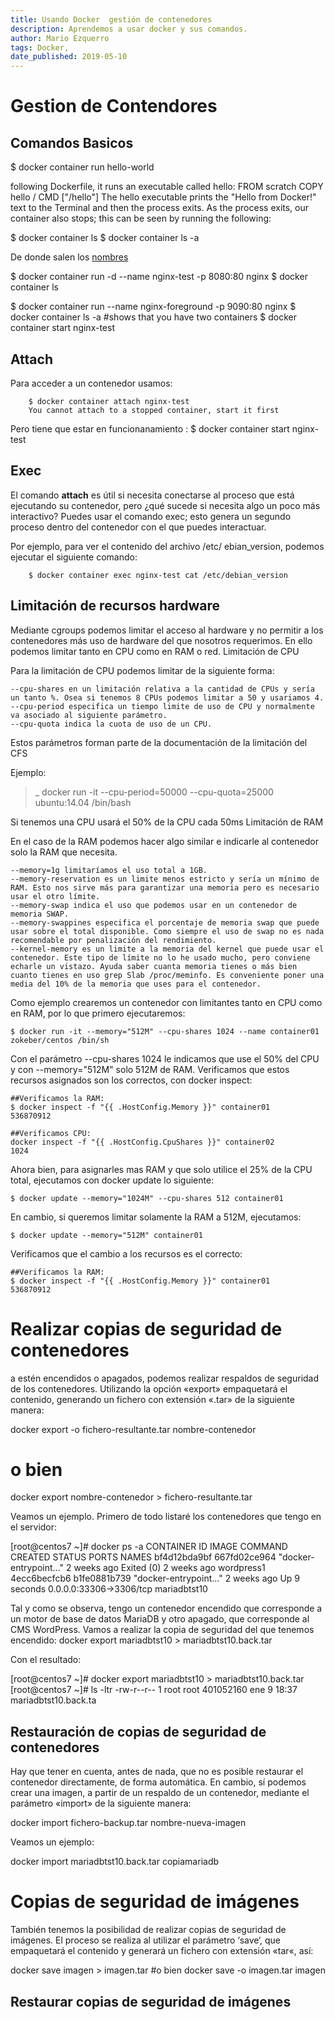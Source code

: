 ```yaml
---
title: Usando Docker  gestión de contenedores
description: Aprendemos a usar docker y sus comandos.
author: Mario Ezquerro
tags: Docker, 
date_published: 2019-05-10
---
```


# Gestion de Contendores

## Comandos Basicos

$ docker container run hello-world

following Dockerfile, it runs an executable called hello:
    FROM scratch
    COPY hello /
    CMD ["/hello"]
The hello executable prints the "Hello from Docker!" text to the Terminal and then the
process exits. As the process exits, our container also stops; this can be seen by running the
following:

$ docker container ls
$ docker container ls -a

De donde salen los [nombres](https://github.com/moby/moby/blob/master/pkg/namesgenerator/names-generator.go)

$ docker container run -d --name nginx-test -p 8080:80 nginx
$ docker container ls

$ docker container run --name nginx-foreground -p 9090:80 nginx
$ docker container ls -a #shows that you have two containers
$ docker container start nginx-test

## Attach

Para acceder a un contenedor usamos:
```
    $ docker container attach nginx-test
    You cannot attach to a stopped container, start it first
```
Pero tiene que estar en funcionanamiento :
$ docker container start nginx-test

## Exec

El comando __attach__ es útil si necesita conectarse al proceso que está ejecutando su contenedor, pero ¿qué sucede si necesita algo un poco más interactivo? Puedes usar el comando exec; esto genera un segundo proceso dentro del contenedor con el que puedes interactuar.

Por ejemplo, para ver el contenido del archivo /etc/ ebian_version, podemos ejecutar el siguiente comando:
```
    $ docker container exec nginx-test cat /etc/debian_version
```

## Limitación de recursos hardware

Mediante cgroups podemos limitar el acceso al hardware y no permitir a los contenedores más uso de hardware del que nosotros requerimos. En ello podemos limitar tanto en CPU como en RAM o red.
Limitación de CPU

Para la limitación de CPU podemos limitar de la siguiente forma:

    --cpu-shares en un limitación relativa a la cantidad de CPUs y sería un tanto %. Osea si tenemos 8 CPUs podemos limitar a 50 y usariamos 4.
    --cpu-period especifica un tiempo limite de uso de CPU y normalmente va asociado al siguiente parámetro.
    --cpu-quota indica la cuota de uso de un CPU.

Estos parámetros forman parte de la documentación de la limitación del CFS

Ejemplo:

>_ docker run -it --cpu-period=50000 --cpu-quota=25000 ubuntu:14.04 /bin/bash

Si tenemos una CPU usará el 50% de la CPU cada 50ms
Limitación de RAM

En el caso de la RAM podemos hacer algo similar e indicarle al contenedor solo la RAM que necesita.

    --memory=1g limitaríamos el uso total a 1GB.
    --memory-reservation es un limite menos estricto y sería un mínimo de RAM. Esto nos sirve más para garantizar una memoria pero es necesario usar el otro límite.
    --memory-swap indica el uso que podemos usar en un contenedor de memoria SWAP.
    --memory-swappines especifica el porcentaje de memoria swap que puede usar sobre el total disponible. Como siempre el uso de swap no es nada recomendable por penalización del rendimiento.
    --kernel-memory es un limite a la memoria del kernel que puede usar el contenedor. Este tipo de límite no lo he usado mucho, pero conviene echarle un vistazo. Ayuda saber cuanta memoria tienes o más bien cuanto tienes en uso grep Slab /proc/meminfo. Es conveniente poner una media del 10% de la memoria que uses para el contenedor.

Como ejemplo crearemos un contenedor con limitantes tanto en CPU como en RAM, por lo que primero ejecutaremos:

    $ docker run -it --memory="512M" --cpu-shares 1024 --name container01 zokeber/centos /bin/sh

Con el parámetro  --cpu-shares 1024 le indicamos que use el 50% del CPU y con --memory="512M" solo 512M de RAM. Verificamos que estos recursos asignados son los correctos, con docker inspect:
```
##Verificamos la RAM:
$ docker inspect -f "{{ .HostConfig.Memory }}" container01
536870912
 
##Verificamos CPU:
docker inspect -f "{{ .HostConfig.CpuShares }}" container02
1024
```
Ahora bien, para asignarles mas RAM y que solo utilice el 25% de la CPU total, ejecutamos con docker update lo siguiente:

    $ docker update --memory="1024M" --cpu-shares 512 container01

En cambio, si queremos limitar solamente la RAM a 512M, ejecutamos:

    $ docker update --memory="512M" container01

Verificamos que el cambio a los recursos es el correcto:
```
##Verificamos la RAM:
$ docker inspect -f "{{ .HostConfig.Memory }}" container01
536870912
```

# Realizar copias de seguridad de contenedores
a estén encendidos o apagados, podemos realizar respaldos de seguridad de los contenedores. Utilizando la opción «export» empaquetará el contenido, generando un fichero con extensión «.tar» de la siguiente manera:

docker export -o fichero-resultante.tar nombre-contenedor
# o bien
docker export nombre-contenedor > fichero-resultante.tar

Veamos un ejemplo. Primero de todo listaré los contenedores que tengo en el servidor:

[root@centos7 ~]# docker ps -a
CONTAINER ID        IMAGE               COMMAND                  CREATED             STATUS                   PORTS                     NAMES
bf4d12bda9bf        667fd02ce964        "docker-entrypoint..."   2 weeks ago         Exited (0) 2 weeks ago                             wordpress1
4ecc6becfcb6        b1fe0881b739        "docker-entrypoint..."   2 weeks ago         Up 9 seconds             0.0.0.0:33306->3306/tcp   mariadbtst10

Tal y como se observa, tengo un contenedor encendido que corresponde a un motor de base de datos MariaDB y otro apagado, que corresponde al CMS WordPress. Vamos a realizar la copia de seguridad del que tenemos encendido:
docker export mariadbtst10 > mariadbtst10.back.tar

Con el resultado:

[root@centos7 ~]# docker export mariadbtst10 > mariadbtst10.back.tar
[root@centos7 ~]# ls -ltr
-rw-r--r--  1 root root 401052160 ene  9 18:37 mariadbtst10.back.ta

## Restauración de copias de seguridad de contenedores

Hay que tener en cuenta, antes de nada, que no es posible restaurar el contenedor directamente, de forma automática. En cambio, sí podemos crear una imagen, a partir de un respaldo de un contenedor, mediante el parámetro «import» de la siguiente manera:

docker import fichero-backup.tar nombre-nueva-imagen

Veamos un ejemplo:

docker import mariadbtst10.back.tar copiamariadb

# Copias de seguridad de imágenes

También tenemos la posibilidad de realizar copias de seguridad de imágenes. El proceso se realiza al utilizar el parámetro ‘save‘, que empaquetará el contenido y generará un fichero con extensión «tar«, así:

docker save imagen > imagen.tar
#o bien
docker save -o imagen.tar imagen

## Restaurar copias de seguridad de imágenes
